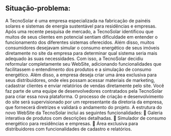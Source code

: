 ## Situação-problema:
A TecnoSolar é uma empresa especializada na fabricação de painéis solares e
sistemas de energia sustentável para residências e empresas. Após uma recente
pesquisa de mercado, a TecnoSolar identificou que muitos de seus clientes em
potencial sentiam dificuldade em entender o funcionamento dos diferentes sistemas
oferecidos. Além disso, muitos consumidores desejavam simular o consumo
energético de seus imóveis diretamente no site da empresa para determinar qual
sistema seria mais adequado às suas necessidades.
Com isso, a TecnoSolar decidiu reformular completamente seu WebSite, adicionando
funcionalidades que facilitassem o entendimento dos produtos e a simulação de
consumo energético. Além disso, a empresa deseja criar uma área exclusiva para
seus distribuidores, onde eles possam acessar materiais de marketing, cadastrar
clientes e enviar relatórios de vendas diretamente pelo site.
Você faz parte de uma equipe de desenvolvedores contratados pela TecnoSolar para
criar essa nova plataforma. O processo de criação e desenvolvimento do site será
supervisionado por um representante da diretoria da empresa, que fornecerá diretrizes
e validará o andamento do projeto.
A estrutura do novo WebSite da TecnoSolar inclui as seguintes funcionalidades:
 Galeria interativa de produtos com descrições detalhadas.
 Simulador de consumo energético para residências e empresas.
 Área exclusiva para distribuidores com funcionalidades de cadastro e relatórios.
